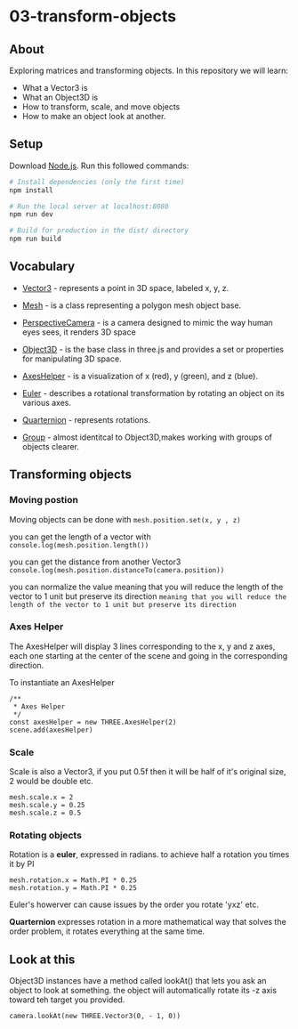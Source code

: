 # 03-transform-objects

## About
Exploring matrices and transforming objects. In this repository we will learn:
- What a Vector3 is
- What an Object3D is
- How to transform, scale, and move objects
- How to make an object look at another.

## Setup
Download [Node.js](https://nodejs.org/en/download/).
Run this followed commands:

``` bash
# Install dependencies (only the first time)
npm install

# Run the local server at localhost:8080
npm run dev

# Build for production in the dist/ directory
npm run build
```

## Vocabulary

- [Vector3](https://threejs.org/docs/#api/en/math/Vector3) - represents a point in 3D space, labeled x, y, z. 

- [Mesh](https://threejs.org/docs/#api/en/objects/Mesh) - is a class representing a polygon mesh object base.

- [PerspectiveCamera](https://threejs.org/docs/#api/en/cameras/PerspectiveCamera) - is a camera designed to mimic the way human eyes sees, it renders 3D space

- [Object3D](https://threejs.org/docs/#api/en/core/Object3D) -  is the base class in three.js and provides a set or properties for manipulating 3D space.

- [AxesHelper](https://threejs.org/docs/#api/en/helpers/AxesHelper) - is a visualization of x (red), y (green), and z (blue).

- [Euler](https://threejs.org/docs/index.html#api/en/math/Euler) - describes a rotational transformation by rotating an object on its various axes.

- [Quarternion](https://threejs.org/docs/#api/en/math/Quaternion) - represents rotations.

- [Group](https://threejs.org/docs/#api/en/objects/Group) - almost identitcal to Object3D,makes working with groups of objects clearer.

## Transforming objects

### Moving postion
Moving objects can be done with `mesh.position.set(x, y , z)`

you can get the length of a vector with `console.log(mesh.position.length())`

you can get the distance from another Vector3 `console.log(mesh.position.distanceTo(camera.position))`

you can normalize the value meaning that you will reduce the length of the vector to 1 unit but preserve its direction `meaning that you will reduce the length of the vector to 1 unit but preserve its direction`

### Axes Helper
The AxesHelper will display 3 lines corresponding to the x, y and z axes, each one starting at the center of the scene and going in the corresponding direction.

To instantiate an AxesHelper
```
/**
 * Axes Helper
 */
const axesHelper = new THREE.AxesHelper(2)
scene.add(axesHelper)
```

### Scale
Scale is also a Vector3, if you put 0.5f then it will be half of it's original size, 2 would be double etc.

```
mesh.scale.x = 2
mesh.scale.y = 0.25
mesh.scale.z = 0.5 
```

### Rotating objects
Rotation is a **euler**, expressed in radians. to achieve half a rotation you times it by PI

```
mesh.rotation.x = Math.PI * 0.25
mesh.rotation.y = Math.PI * 0.25
```
Euler's howerver can cause issues by the order you rotate 'yxz' etc.

**Quarternion** expresses rotation in a more mathematical way that solves the order problem, it rotates everything at the same time.

## Look at this
Object3D instances have a method called lookAt() that lets you ask an object to look at something. the object will automatically rotate its -z axis toward teh target you provided.

`camera.lookAt(new THREE.Vector3(0, - 1, 0))`